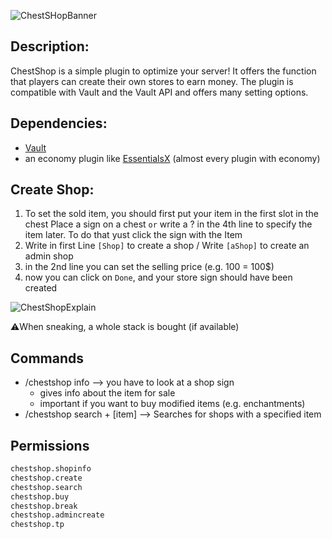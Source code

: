 ![ChestSHopBanner](https://github.com/user-attachments/assets/206cbca6-8efb-4fe6-87da-17b750eb5509)

## Description:
ChestShop is a simple plugin to optimize your server! It offers the function that players can create their own stores to earn money. The plugin is compatible with Vault and the Vault API and offers many setting options.

## Dependencies:
- [Vault](https://www.spigotmc.org/resources/vault.34315/)
- an economy plugin like [EssentialsX](https://www.spigotmc.org/resources/essentialsx.9089/) (almost every plugin with economy)

## Create Shop:
1. To set the sold item, you should first put your item in the first slot in the chest
Place a sign on a chest `or` write a ? in the 4th line to specify the item later. To do that yust click the sign with the Item
2. Write in first Line `[Shop]` to create a shop / Write `[aShop]` to create an admin shop
3. in the 2nd line you can set the selling price (e.g. 100 = 100$)
4. now you can click on `Done`, and your store sign should have been created

![ChestShopExplain](https://github.com/user-attachments/assets/0e4ecf1d-c910-4c2c-9162-ee63b7a5917c)

⚠️When sneaking, a whole stack is bought (if available)

## Commands

- /chestshop info --> you have to look at a shop sign
    - gives info about the item for sale
    - important if you want to buy modified items (e.g. enchantments)
- /chestshop search + [item] --> Searches for shops with a specified item
## Permissions

```bash
chestshop.shopinfo
chestshop.create
chestshop.search
chestshop.buy
chestshop.break
chestshop.admincreate
chestshop.tp
```